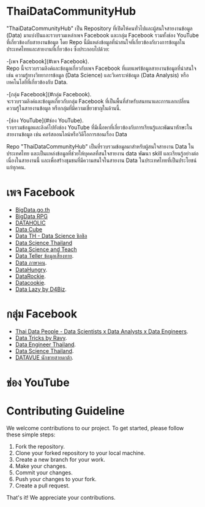 # ThaiDataCommunityHub

"ThaiDataCommunityHub" เป็น Repository ที่เปิดให้คนทั่วไปและผู้สนใจสายงานข้อมูล (Data) มาแบ่งปันและรวบรวมเหล่าเพจ Facebook และกลุ่ม Facebook รวมทั้งช่อง YouTube ที่เกี่ยวข้องกับสายงานข้อมูล โดย Repo นี้มีแหล่งข้อมูลที่น่าสนใจที่เกี่ยวข้องกับวงการข้อมูลในประเทศไทยและสายงานที่เกี่ยวข้อง ซึ่งประกอบไปด้วย:

-[เพจ Facebook](#เพจ Facebook). <br>
Repo นี้จะรวบรวมลิงค์และข้อมูลเกี่ยวกับเพจ Facebook ที่เผยแพร่ข้อมูลสายงานข้อมูลที่น่าสนใจ เช่น ความรู้ทางวิทยาการข้อมูล (Data Science) และวิเคราะห์ข้อมูล (Data Analysis) หรือเทคโนโลยีที่เกี่ยวข้องกับ Data.

-[กลุ่ม Facebook](#กลุ่ม Facebook). <br>
จะรวบรวมลิงค์และข้อมูลเกี่ยวกับกลุ่ม Facebook ที่เป็นพื้นที่สำหรับสนทนาและการแลกเปลี่ยนความรู้ในสายงานข้อมูล หรือกลุ่มที่มีความเชี่ยวชาญในด้านนี้.

-[ช่อง YouTube](#ช่อง YouTube). <br>
รวบรวมข้อมูลและลิงค์ไปยังช่อง YouTube ที่มีเนื้อหาที่เกี่ยวข้องกับการเรียนรู้และพัฒนาทักษะในสายงานข้อมูล เช่น คอร์สออนไลน์หรือวิดีโอการสอนเรื่อง Data

Repo "ThaiDataCommunityHub" เป็นที่รวบรวมข้อมูลมาสำหรับผู้สนใจสายงาน Data ในประเทศไทย และเป็นแหล่งข้อมูลที่ช่วยให้บุคคลที่สนใจสายงาน data พัฒนา skill และเรียนรู้อย่างต่อเนื่องในสายงานนี้ และเพื่อสร้างชุมชนที่มีความสนใจในสายงาน Data ในประเทศไทยที่เป็นประโยชน์แก่ทุกคน.

# เพจ Facebook
- [BigData.go.th](https://www.facebook.com/bigdata.go.th)
- [BigData RPG](https://www.facebook.com/bigdatarpg)
- [DATAHOLIC](https://www.facebook.com/dataholicth)
- [Data Cube](https://www.facebook.com/datacube.th)
- [Data TH - Data Science ชิลชิล](https://www.facebook.com/datasciencechill)
- [Data Science Thailand](https://www.facebook.com/DataScienceTh)
- [Data Science and Teach](https://www.facebook.com/datascienceandteach)
- [Data Teller ข้อมูลเสี่ยงทาย](https://www.facebook.com/datatellerth).
- [Data ภาษาคน](https://www.facebook.com/dataforeverybody).
- [DataHungry](https://www.facebook.com/datahungry).
- [DataRockie](https://www.facebook.com/datarockie).
- [Datacookie](https://www.facebook.com/Datacookie20).
- [Data Lazy by D4Biz](https://www.facebook.com/d4biz).


# กลุ่ม Facebook
- [Thai Data People - Data Scientists x Data Analysts x Data Engineers](https://www.facebook.com/groups/thaidsml/).
- [Data Tricks by Ravy](https://www.facebook.com/groups/777698873708197/).
- [Data Engineer Thailand](https://www.facebook.com/groups/dataengineerth/).
- [Data Science Thailand](https://www.facebook.com/groups/datasciencethailand/).
- [DATAVUE นักขายสายดาต้า](https://www.facebook.com/groups/740532427271684/).

# ช่อง YouTube



# Contributing Guideline

We welcome contributions to our project. To get started, please follow these simple steps:

1. Fork the repository.
2. Clone your forked repository to your local machine.
3. Create a new branch for your work.
4. Make your changes.
5. Commit your changes.
6. Push your changes to your fork.
7. Create a pull request.

That's it! We appreciate your contributions.
